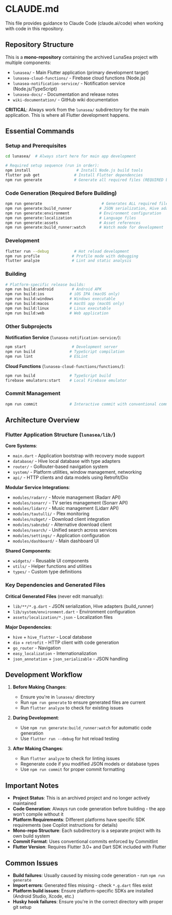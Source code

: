 # CLAUDE.md

This file provides guidance to Claude Code (claude.ai/code) when working with code in this repository.

## Repository Structure

This is a **mono-repository** containing the archived LunaSea project with multiple components:

- `lunasea/` - Main Flutter application (primary development target)
- `lunasea-cloud-functions/` - Firebase cloud functions (Node.js)
- `lunasea-notification-service/` - Notification service (Node.js/TypeScript)
- `lunasea-docs/` - Documentation and release notes
- `wiki-documentation/` - GitHub wiki documentation

**CRITICAL**: Always work from the `lunasea/` subdirectory for the main application. This is where all Flutter development happens.

## Essential Commands

### Setup and Prerequisites
```bash
cd lunasea/  # Always start here for main app development

# Required setup sequence (run in order):
npm install                    # Install Node.js build tools
flutter pub get               # Install Flutter dependencies
npm run generate              # Generate all required files (REQUIRED before building)
```

### Code Generation (Required Before Building)
```bash
npm run generate                          # Generates ALL required files
npm run generate:build_runner            # JSON serialization, Hive adapters
npm run generate:environment             # Environment configuration
npm run generate:localization            # Language files
npm run generate:assets                  # Asset references
npm run generate:build_runner:watch      # Watch mode for development
```

### Development
```bash
flutter run --debug           # Hot reload development
npm run profile              # Profile mode with debugging
flutter analyze              # Lint and static analysis
```

### Building
```bash
# Platform-specific release builds:
npm run build:android        # Android APK
npm run build:ios           # iOS IPA (macOS only)
npm run build:windows       # Windows executable
npm run build:macos         # macOS app (macOS only)
npm run build:linux         # Linux executable
npm run build:web           # Web application
```

### Other Subprojects

**Notification Service** (`lunasea-notification-service/`):
```bash
npm start                    # Development server
npm run build               # TypeScript compilation
npm run lint                # ESLint
```

**Cloud Functions** (`lunasea-cloud-functions/functions/`):
```bash
npm run build               # TypeScript build
firebase emulators:start    # Local Firebase emulator
```

### Commit Management
```bash
npm run commit              # Interactive commit with conventional commit format
```

## Architecture Overview

### Flutter Application Structure (`lunasea/lib/`)

**Core Systems**:
- `main.dart` - Application bootstrap with recovery mode support
- `database/` - Hive local database with type adapters
- `router/` - GoRouter-based navigation system
- `system/` - Platform utilities, window management, networking
- `api/` - HTTP clients and data models using Retrofit/Dio

**Modular Service Integrations**:
- `modules/radarr/` - Movie management (Radarr API)
- `modules/sonarr/` - TV series management (Sonarr API)
- `modules/lidarr/` - Music management (Lidarr API)
- `modules/tautulli/` - Plex monitoring
- `modules/nzbget/` - Download client integration
- `modules/sabnzbd/` - Alternative download client
- `modules/search/` - Unified search across services
- `modules/settings/` - Application configuration
- `modules/dashboard/` - Main dashboard UI

**Shared Components**:
- `widgets/` - Reusable UI components
- `utils/` - Helper functions and utilities
- `types/` - Custom type definitions

### Key Dependencies and Generated Files

**Critical Generated Files** (never edit manually):
- `lib/**/*.g.dart` - JSON serialization, Hive adapters (build_runner)
- `lib/system/environment.dart` - Environment configuration
- `assets/localization/*.json` - Localization files

**Major Dependencies**:
- `hive` + `hive_flutter` - Local database
- `dio` + `retrofit` - HTTP client with code generation
- `go_router` - Navigation
- `easy_localization` - Internationalization
- `json_annotation` + `json_serializable` - JSON handling

## Development Workflow

1. **Before Making Changes**:
   - Ensure you're in `lunasea/` directory
   - Run `npm run generate` to ensure generated files are current
   - Run `flutter analyze` to check for existing issues

2. **During Development**:
   - Use `npm run generate:build_runner:watch` for automatic code generation
   - Use `flutter run --debug` for hot reload testing

3. **After Making Changes**:
   - Run `flutter analyze` to check for linting issues
   - Regenerate code if you modified JSON models or database types
   - Use `npm run commit` for proper commit formatting

## Important Notes

- **Project Status**: This is an archived project and no longer actively maintained
- **Code Generation**: Always run code generation before building - the app won't compile without it
- **Platform Requirements**: Different platforms have specific SDK requirements (see Copilot instructions for details)
- **Mono-repo Structure**: Each subdirectory is a separate project with its own build system
- **Commit Format**: Uses conventional commits enforced by Commitlint
- **Flutter Version**: Requires Flutter 3.0+ and Dart SDK included with Flutter

## Common Issues

- **Build failures**: Usually caused by missing code generation - run `npm run generate`
- **Import errors**: Generated files missing - check `*.g.dart` files exist
- **Platform build issues**: Ensure platform-specific SDKs are installed (Android Studio, Xcode, etc.)
- **Husky hook failures**: Ensure you're in the correct directory with proper git setup
